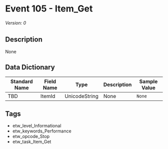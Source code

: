 # Event 105 - Item_Get
###### Version: 0

## Description
None

## Data Dictionary
|Standard Name|Field Name|Type|Description|Sample Value|
|---|---|---|---|---|
|TBD|ItemId|UnicodeString|None|`None`|

## Tags
* etw_level_Informational
* etw_keywords_Performance
* etw_opcode_Stop
* etw_task_Item_Get